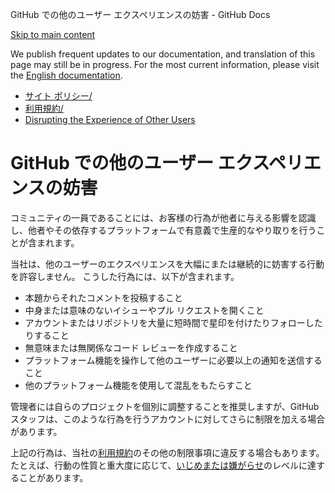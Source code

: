 GitHub での他のユーザー エクスペリエンスの妨害 - GitHub Docs

[Skip to main content](#main-content)

We publish frequent updates to our documentation, and translation of this page may still be in progress. For the most current information, please visit the [English documentation](/en).

* [サイト ポリシー/](/ja/site-policy)
* [利用規約/](/ja/site-policy/acceptable-use-policies)
* [Disrupting the Experience of Other Users](/ja/site-policy/acceptable-use-policies/github-disrupting-the-experience-of-other-users)

GitHub での他のユーザー エクスペリエンスの妨害
==========

コミュニティの一員であることには、お客様の行為が他者に与える影響を認識し、他者やその依存するプラットフォームで有意義で生産的なやり取りを行うことが含まれます。

当社は、他のユーザーのエクスペリエンスを大幅にまたは継続的に妨害する行動を許容しません。 こうした行為には、以下が含まれます。

* 本題からそれたコメントを投稿すること
* 中身または意味のないイシューやプル リクエストを開くこと
* アカウントまたはリポジトリを大量に短時間で星印を付けたりフォローしたりすること
* 無意味または無関係なコード レビューを作成すること
* プラットフォーム機能を操作して他のユーザーに必要以上の通知を送信すること
* 他のプラットフォーム機能を使用して混乱をもたらすこと

管理者には自らのプロジェクトを個別に調整することを推奨しますが、GitHub スタッフは、このような行為を行うアカウントに対してさらに制限を加える場合があります。

上記の行為は、当社の[利用規約](/ja/github/site-policy/github-acceptable-use-policies)のその他の制限事項に違反する場合もあります。 たとえば、行動の性質と重大度に応じて、[いじめまたは嫌がらせ](/ja/github/site-policy/github-bullying-and-harassment)のレベルに達することがあります。
